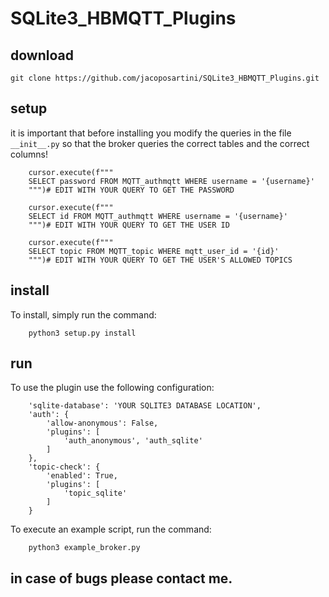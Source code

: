# SQLite3_HBMQTT_Plugins
## download
```
git clone https://github.com/jacoposartini/SQLite3_HBMQTT_Plugins.git
```
## setup
it is important that before installing you modify the queries in the file ```__init__.py``` so that the broker queries the correct tables and the correct columns!
```
	cursor.execute(f"""
	SELECT password FROM MQTT_authmqtt WHERE username = '{username}'
	""")# EDIT WITH YOUR QUERY TO GET THE PASSWORD
				
	cursor.execute(f"""
	SELECT id FROM MQTT_authmqtt WHERE username = '{username}'
	""")# EDIT WITH YOUR QUERY TO GET THE USER ID

	cursor.execute(f"""
	SELECT topic FROM MQTT_topic WHERE mqtt_user_id = '{id}'
	""")# EDIT WITH YOUR QUERY TO GET THE USER'S ALLOWED TOPICS
```

## install
To install, simply run the command:
```
	python3 setup.py install
```
## run
To use the plugin use the following configuration:
```
	'sqlite-database': 'YOUR SQLITE3 DATABASE LOCATION',
	'auth': {
		'allow-anonymous': False,
		'plugins': [
			'auth_anonymous', 'auth_sqlite'
		]
	},
	'topic-check': {
		'enabled': True,
		'plugins': [
			'topic_sqlite'
		]
	}
```
To execute an example script, run the command:
```
	python3 example_broker.py
```
## in case of bugs please contact me.
